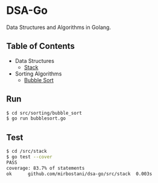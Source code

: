 # DSA-Go

Data Structures and Algorithms in Golang.

## Table of Contents

- Data Structures
  - [Stack](./src/stack/)
- Sorting Algorithms
  - [Bubble Sort](./src/sorting/bubble_sort/)

## Run

```bash
$ cd src/sorting/bubble_sort
$ go run bubblesort.go
```

## Test

```bash
$ cd /src/stack
$ go test --cover
PASS
coverage: 83.7% of statements
ok      github.com/mirbostani/dsa-go/src/stack  0.003s
```